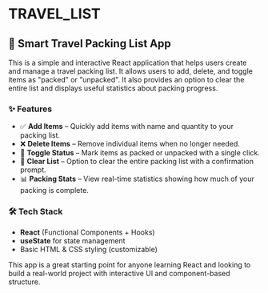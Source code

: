 # TRAVEL_LIST


## 🧳 Smart Travel Packing List App

This is a simple and interactive React application that helps users create and manage a travel packing list. It allows users to add, delete, and toggle items as "packed" or "unpacked". It also provides an option to clear the entire list and displays useful statistics about packing progress.

### ✨ Features

* ✅ **Add Items** – Quickly add items with name and quantity to your packing list.
* ❌ **Delete Items** – Remove individual items when no longer needed.
* 🔁 **Toggle Status** – Mark items as packed or unpacked with a single click.
* 🧹 **Clear List** – Option to clear the entire packing list with a confirmation prompt.
* 📊 **Packing Stats** – View real-time statistics showing how much of your packing is complete.

### 🛠️ Tech Stack

* **React** (Functional Components + Hooks)
* **useState** for state management
* Basic HTML & CSS styling (customizable)

This app is a great starting point for anyone learning React and looking to build a real-world project with interactive UI and component-based structure.




